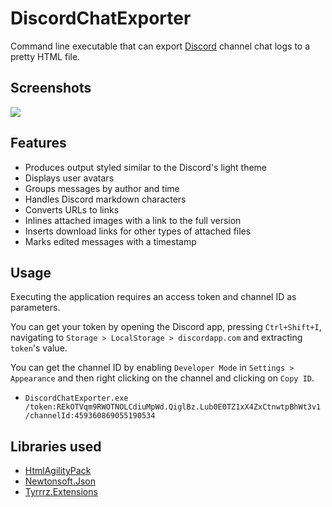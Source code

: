 # DiscordChatExporter

Command line executable that can export [Discord](https://discordapp.com) channel chat logs to a pretty HTML file.

## Screenshots

![](http://www.tyrrrz.me/projects/images/discordchatexporter_1.png)

## Features

- Produces output styled similar to the Discord's light theme
- Displays user avatars
- Groups messages by author and time
- Handles Discord markdown characters
- Converts URLs to links
- Inlines attached images with a link to the full version
- Inserts download links for other types of attached files
- Marks edited messages with a timestamp

## Usage

Executing the application requires an access token and channel ID as parameters.

You can get your token by opening the Discord app, pressing `Ctrl+Shift+I`, navigating to `Storage > LocalStorage > discordapp.com` and extracting `token`'s value.

You can get the channel ID by enabling `Developer Mode` in `Settings > Appearance` and then right clicking on the channel and clicking on `Copy ID`.

- `DiscordChatExporter.exe /token:REkOTVqm9RWOTNOLCdiuMpWd.QiglBz.Lub0E0TZ1xX4ZxCtnwtpBhWt3v1 /channelId:459360869055190534`

## Libraries used

- [HtmlAgilityPack](https://github.com/zzzprojects/html-agility-pack)
- [Newtonsoft.Json](https://github.com/JamesNK/Newtonsoft.Json)
- [Tyrrrz.Extensions](https://github.com/Tyrrrz/Extensions)
